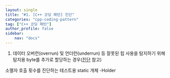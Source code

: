 ```yaml
---
layout: single
title: "#1. [C++ 코딩 패턴] 진단"
categories: "cpp-coding-pattern"
tag: ["C++ 코딩 패턴"]
author_profile: false
sidebar: 
    nav: "docs"
---
```


1. 데이터 오버런(overrun) 및 언더런(underrun) 등 잘못된 힙 사용을 탐지하기 위해 탐지용 byte를 추가로 할당하는 경우([진단](https://tango1202.github.io/cpp-coding-pattern/cpp-coding-pattern-diagnostics/) 참고)


소멸자 호출 횟수를 진단하는 테스트용 static 개체 -Holder


